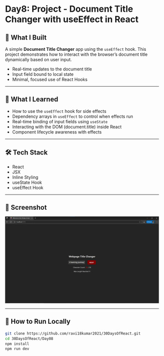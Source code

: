 # Day8: Project - Document Title Changer with useEffect in React

## 🚀 What I Built

A simple **Document Title Changer** app using the `useEffect` hook. This project demonstrates how to interact with the browser’s document title dynamically based on user input.

- Real-time updates to the document title
- Input field bound to local state
- Minimal, focused use of React Hooks

---

## 🧠 What I Learned

- How to use the `useEffect` hook for side effects
- Dependency arrays in `useEffect` to control when effects run
- Real-time binding of input fields using `useState`
- Interacting with the DOM (document.title) inside React
- Component lifecycle awareness with effects

---

## 🛠️ Tech Stack

- React
- JSX
- Inline Styling
- useState Hook
- useEffect Hook

---

## 📸 Screenshot

![Screenshot](./screenshot.png)

---

## 🧪 How to Run Locally

```bash
git clone https://github.com/ravi18kumar2021/30DaysOfReact.git
cd 30DaysOfReact/Day08
npm install
npm run dev